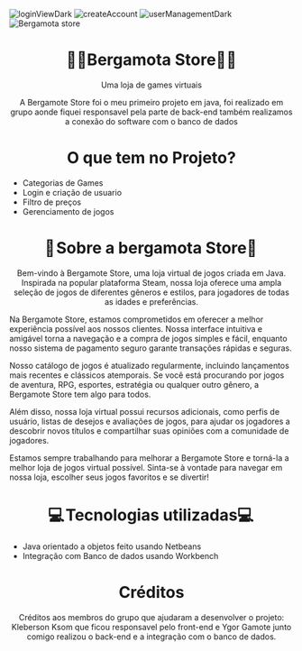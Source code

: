 ![loginViewDark](https://user-images.githubusercontent.com/104937145/229521400-59b73dd8-d235-43be-856d-fdc3af7044b0.png)
![createAccount](https://user-images.githubusercontent.com/104937145/229521405-4b98d91b-c4fd-47db-887a-80aa77d5d911.png)
![userManagementDark](https://user-images.githubusercontent.com/104937145/229521409-69e71e69-0308-4abd-be13-1609a409885c.jpeg)
![Bergamota store](https://user-images.githubusercontent.com/104937145/229521415-5769e131-dae9-4923-a08d-a1dcbc6b61bf.png)
<h1 align="center">👾🍊Bergamota Store🍊👾</h1>
<p align="center">Uma loja de games virtuais</p>
<p align="center">A Bergamote Store foi o meu primeiro projeto em java, foi realizado em grupo aonde fiquei responsavel pela parte de back-end também realizamos a conexão do software com o banco de dados</p>
<h1 align="center">O que tem no Projeto?</h1>
<ul>
  <li>Categorias de Games </li>
  <li>Login e criação de usuario</li>
  <li>Filtro de preços</li>
  <li>Gerenciamento de jogos</li>
</ul>
<h1 align="center">📕 Sobre a bergamota Store📕 </h1>
<p align="center">Bem-vindo à Bergamote Store, uma loja virtual de jogos criada em Java. Inspirada na popular plataforma Steam, nossa loja oferece uma ampla seleção de jogos de diferentes gêneros e estilos, para jogadores de todas as idades e preferências.

Na Bergamote Store, estamos comprometidos em oferecer a melhor experiência possível aos nossos clientes. Nossa interface intuitiva e amigável torna a navegação e a compra de jogos simples e fácil, enquanto nosso sistema de pagamento seguro garante transações rápidas e seguras.

Nosso catálogo de jogos é atualizado regularmente, incluindo lançamentos mais recentes e clássicos atemporais. Se você está procurando por jogos de aventura, RPG, esportes, estratégia ou qualquer outro gênero, a Bergamote Store tem algo para todos.

Além disso, nossa loja virtual possui recursos adicionais, como perfis de usuário, listas de desejos e avaliações de jogos, para ajudar os jogadores a descobrir novos títulos e compartilhar suas opiniões com a comunidade de jogadores.

Estamos sempre trabalhando para melhorar a Bergamote Store e torná-la a melhor loja de jogos virtual possível. Sinta-se à vontade para navegar em nossa loja, escolher seus jogos favoritos e se divertir!</p>

<h1 align="center">💻 Tecnologias utilizadas💻 </h1>
<ul>
  <li>Java orientado a objetos feito usando Netbeans</li>
  <li>Integração com Banco de dados usando Workbench</li>
</ul>

<h1 align="center">Créditos</h1>
<p align="center">Créditos aos membros do grupo que ajudaram a desenvolver o projeto: Kleberson Ksom que ficou responsavel pelo front-end e Ygor Gamote junto comigo realizou o back-end e a integração com o banco de dados.</p>
